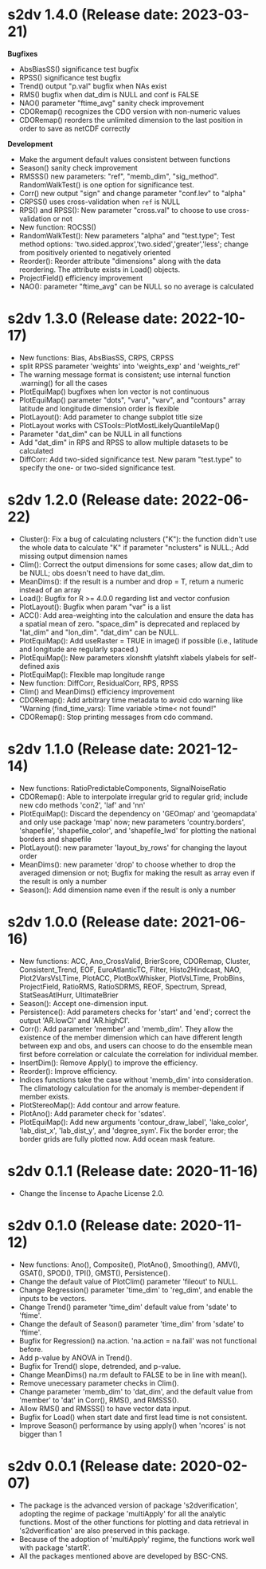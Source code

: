 # s2dv 1.4.0 (Release date: 2023-03-21)
**Bugfixes**  
- AbsBiasSS() significance test bugfix  
- RPSS() significance test bugfix  
- Trend() output "p.val" bugfix when NAs exist  
- RMS() bugfix when dat_dim is NULL and conf is FALSE  
- NAO() parameter "ftime_avg" sanity check improvement  
- CDORemap() recognizes the CDO version with non-numeric values  
- CDORemap() reorders the unlimited dimension to the last position in order to save as netCDF correctly  

**Development**  
- Make the argument default values consistent between functions  
- Season() sanity check improvement   
- RMSSS() new parameters: "ref", "memb_dim", "sig_method". RandomWalkTest() is one option for significance test.   
- Corr() new output "sign" and change parameter "conf.lev" to "alpha"  
- CRPSS() uses cross-validation when `ref` is NULL  
- RPS() and RPSS(): New parameter "cross.val" to choose to use cross-validation or not  
- New function: ROCSS()  
- RandomWalkTest(): New parameters "alpha" and "test.type"; Test method options: 'two.sided.approx','two.sided','greater','less'; change from positively oriented to negatively oriented  
- Reorder(): Reorder attribute "dimensions" along with the data reordering. The attribute exists in Load() objects.  
- ProjectField() efficiency improvement  
- NAO(): parameter "ftime_avg" can be NULL so no average is calculated  

# s2dv 1.3.0 (Release date: 2022-10-17)
- New functions: Bias, AbsBiasSS, CRPS, CRPSS 
- split RPSS parameter 'weights' into 'weights_exp' and 'weights_ref'
- The warning message format is consistent; use internal function .warning() for all the cases
- PlotEquiMap() bugfixes when lon vector is not continuous
- PlotEquiMap() parameter "dots", "varu", "varv", and "contours" array latitude and longitude dimension order is flexible
- PlotLayout(): Add parameter to change subplot title size  
- PlotLayout works with CSTools::PlotMostLikelyQuantileMap()
- Parameter "dat_dim" can be NULL in all functions
- Add "dat_dim" in RPS and RPSS to allow multiple datasets to be calculated     
- DiffCorr: Add two-sided significance test. New param "test.type" to specify the one- or two-sided significance test.

# s2dv 1.2.0 (Release date: 2022-06-22)
- Cluster(): Fix a bug of calculating nclusters ("K"): the function didn't use the whole data to calculate "K" if parameter "nclusters" is NULL.; Add missing output dimension names
- Clim(): Correct the output dimensions for some cases; allow dat_dim to be NULL; obs doesn't need to have dat_dim.
- MeanDims(): if the result is a number and drop = T, return a numeric instead of an array
- Load(): Bugfix for R >= 4.0.0 regarding list and vector confusion
- PlotLayout(): Bugfix when param "var" is a list
- ACC(): Add area-weighting into the calculation and ensure the data has a spatial mean of zero. "space_dim" is deprecated and replaced by "lat_dim" and "lon_dim". "dat_dim" can be NULL.
- PlotEquiMap(): Add useRaster = TRUE in image() if possible (i.e., latitude and longitude are regularly spaced.)
- PlotEquiMap(): New parameters xlonshft ylatshft xlabels ylabels for self-defined axis
- PlotEquiMap(): Flexible map longitude range
- New function: DiffCorr, ResidualCorr, RPS, RPSS
- Clim() and MeanDims() efficiency improvement
- CDORemap(): Add arbitrary time metadata to avoid cdo warning like "Warning (find_time_vars): Time variable >time< not found!"
- CDORemap(): Stop printing messages from cdo command.

# s2dv 1.1.0 (Release date: 2021-12-14)
- New functions: RatioPredictableComponents, SignalNoiseRatio  
- CDORemap(): Able to interpolate irregular grid to regular grid; include new cdo methods 'con2', 'laf' and 'nn'
- PlotEquiMap(): Discard the dependency on 'GEOmap' and 'geomapdata' and only use package 'map' now;
new parameters 'country.borders', 'shapefile', 'shapefile_color', and 'shapefile_lwd' for plotting the national borders and shapefile  
- PlotLayout(): new parameter 'layout_by_rows' for changing the layout order  
- MeanDims(): new parameter 'drop' to choose whether to drop the averaged dimension or not;
Bugfix for making the result as array even if the result is only a number  
- Season(): Add dimension name even if the result is only a number

# s2dv 1.0.0 (Release date: 2021-06-16)
- New functions:
ACC, Ano_CrossValid, BrierScore, CDORemap, Cluster, Consistent_Trend, EOF, EuroAtlanticTC, Filter, Histo2Hindcast, 
NAO, Plot2VarsVsLTime, PlotACC, PlotBoxWhisker, PlotVsLTime, ProbBins, ProjectField, RatioRMS, 
RatioSDRMS, REOF, Spectrum, Spread, StatSeasAtlHurr, UltimateBrier
- Season(): Accept one-dimension input.  
- Persistence(): Add parameters checks for 'start' and 'end'; correct the output 'AR.lowCI' and 'AR.highCI'.  
- Corr(): Add parameter 'member' and 'memb_dim'. They allow the existence of the member dimension
 which can have different length between exp and obs, and users can choose to do the ensemble mean 
first before correlation or calculate the correlation for individual member. 
- InsertDim(): Remove Apply() to improve the efficiency.  
- Reorder(): Improve efficiency.  
- Indices functions take the case without 'memb_dim' into consideration. The climatology calculation for the anomaly is member-dependent if member exists.  
- PlotStereoMap(): Add contour and arrow feature.  
- PlotAno(): Add parameter check for 'sdates'.  
- PlotEquiMap(): Add new arguments 'contour_draw_label', 'lake_color', 'lab_dist_x', 'lab_dist_y', and 'degree_sym'. Fix the border error; the border grids are fully plotted now. Add ocean mask feature.

# s2dv 0.1.1 (Release date: 2020-11-16)
- Change the lincense to Apache License 2.0.
 
# s2dv 0.1.0 (Release date: 2020-11-12)
- New functions: Ano(), Composite(), PlotAno(), Smoothing(), AMV(), GSAT(), SPOD(), TPI(), GMST(), Persistence().
- Change the default value of PlotClim() parameter 'fileout' to NULL.
- Change Regression() parameter 'time_dim' to 'reg_dim', and enable the inputs to be vectors.
- Change Trend() parameter 'time_dim' default value from 'sdate' to 'ftime'.
- Change the default of Season() parameter 'time_dim' from 'sdate' to 'ftime'.
- Bugfix for Regression() na.action. 'na.action = na.fail' was not functional before.
- Add p-value by ANOVA in Trend().
- Bugfix for Trend() slope, detrended, and p-value.
- Change MeanDims() na.rm default to FALSE to be in line with mean().
- Remove unecessary parameter checks in Clim().
- Change parameter 'memb_dim' to 'dat_dim', and the default value from 'member' to 'dat' in Corr(), RMS(), and RMSSS().
- Allow RMS() and RMSSS() to have vector data input.
- Bugfix for Load() when start date and first lead time is not consistent.
- Improve Season() performance by using apply() when 'ncores' is not bigger than 1

# s2dv 0.0.1 (Release date: 2020-02-07)
- The package is the advanced version of package 's2dverification', adopting the regime of package 'multiApply' for all the analytic functions. Most of the other functions for plotting and data retrieval in 's2dverification' are also preserved in this package.
- Because of the adoption of 'multiApply' regime, the functions work well with package 'startR'. 
- All the packages mentioned above are developed by BSC-CNS.

